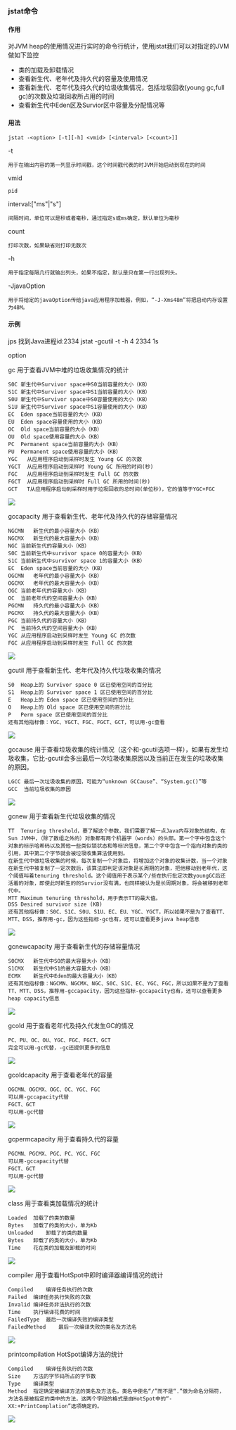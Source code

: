 ### jstat命令

#### 作用

对JVM heap的使用情况进行实时的命令行统计，使用jstat我们可以对指定的JVM做如下监控

- 类的加载及卸载情况
- 查看新生代、老年代及持久代的容量及使用情况
- 查看新生代、老年代及持久代的垃圾收集情况，包括垃圾回收(young gc,full gc)的次数及垃圾回收所占用的时间
- 查看新生代中Eden区及Survior区中容量及分配情况等


#### 用法

```shell
jstat -<option> [-t][-h] <vmid> [<interval> [<count>]]
```

-t

    用于在输出内容的第一列显示时间戳，这个时间戳代表的时JVM开始启动到现在的时间
vmid

    pid
interval:<n>["ms"|"s"]

```count         打印次数，如果缺省则打印无数次
间隔时间，单位可以是秒或者毫秒，通过指定s或ms确定，默认单位为毫秒
```

count

    打印次数，如果缺省则打印无数次

-h <lines>

    用于指定每隔几行就输出列头，如果不指定，默认是只在第一行出现列头。
-JjavaOption

    用于将给定的javaOption传给java应用程序加载器，例如，“-J-Xms48m”将把启动内存设置为48M。
#### 示例

jps
找到Java进程id:2334
jstat -gcutil -t -h 4 2334 1s

option

gc  用于查看JVM中堆的垃圾收集情况的统计

    S0C 新生代中Survivor space中S0当前容量的大小（KB）
    S1C 新生代中Survivor space中S1当前容量的大小（KB）
    S0U 新生代中Survivor space中S0容量使用的大小（KB）
    S1U 新生代中Survivor space中S1容量使用的大小（KB）
    EC  Eden space当前容量的大小（KB）
    EU  Eden space容量使用的大小（KB）
    OC  Old space当前容量的大小（KB）
    OU  Old space使用容量的大小（KB）
    PC  Permanent space当前容量的大小（KB）
    PU  Permanent space使用容量的大小（KB）
    YGC   从应用程序启动到采样时发生 Young GC 的次数
    YGCT  从应用程序启动到采样时 Young GC 所用的时间(秒)
    FGC   从应用程序启动到采样时发生 Full GC 的次数
    FGCT  从应用程序启动到采样时 Full GC 所用的时间(秒)
    GCT   T从应用程序启动到采样时用于垃圾回收的总时间(单位秒)，它的值等于YGC+FGC

![](https://raw.githubusercontent.com/tinyivc/tinyivc.github.io/master/img/jstat-gc.jpg)

gccapacity  用于查看新生代、老年代及持久代的存储容量情况

    NGCMN   新生代的最小容量大小（KB）
    NGCMX   新生代的最大容量大小（KB）
    NGC 当前新生代的容量大小（KB）
    S0C 当前新生代中survivor space 0的容量大小（KB）
    S1C 当前新生代中survivor space 1的容量大小（KB）
    EC  Eden space当前容量的大小（KB）
    OGCMN   老年代的最小容量大小（KB）
    OGCMX   老年代的最大容量大小（KB）
    OGC 当前老年代的容量大小（KB）
    OC  当前老年代的空间容量大小（KB）
    PGCMN   持久代的最小容量大小（KB）
    PGCMX   持久代的最大容量大小（KB）
    PGC 当前持久代的容量大小（KB）
    PC  当前持久代的空间容量大小（KB）
    YGC 从应用程序启动到采样时发生 Young GC 的次数
    FGC 从应用程序启动到采样时发生 Full GC 的次数

![](https://raw.githubusercontent.com/tinyivc/tinyivc.github.io/master/img/jstat-gccapacity.jpg)

gcutil  用于查看新生代、老年代及持久代垃圾收集的情况

    S0  Heap上的 Survivor space 0 区已使用空间的百分比
    S1  Heap上的 Survivor space 1 区已使用空间的百分比
    E   Heap上的 Eden space 区已使用空间的百分比
    O   Heap上的 Old space 区已使用空间的百分比
    P   Perm space 区已使用空间的百分比
    还有其他指标像：YGC、YGCT、FGC、FGCT、GCT，可以用-gc查看

![](https://raw.githubusercontent.com/tinyivc/tinyivc.github.io/master/img/jstat-gcutil.jpg)

gccause 用于查看垃圾收集的统计情况（这个和-gcutil选项一样），如果有发生垃圾收集，它比-gcutil会多出最后一次垃圾收集原因以及当前正在发生的垃圾收集的原因。

    LGCC 最后一次垃圾收集的原因，可能为“unknown GCCause”、“System.gc()”等
    GCC  当前垃圾收集的原因
![](https://raw.githubusercontent.com/tinyivc/tinyivc.github.io/master/img/jstat-gccause.jpg)

gcnew   用于查看新生代垃圾收集的情况

    TT  Tenuring threshold，要了解这个参数，我们需要了解一点Java内存对象的结构，在Sun JVM中，（除了数组之外的）对象都有两个机器字（words）的头部。第一个字中包含这个对象的标示哈希码以及其他一些类似锁状态和等标识信息，第二个字中包含一个指向对象的类的引用，其中第二个字节就会被垃圾收集算法使用到。
    在新生代中做垃圾收集的时候，每次复制一个对象后，将增加这个对象的收集计数，当一个对象在新生代中被复制了一定次数后，该算法即判定该对象是长周期的对象，把他移动到老年代，这个阈值叫着tenuring threshold。这个阈值用于表示某个/些在执行批定次数youngGC后还活着的对象，即使此时新生的的Survior没有满，也同样被认为是长周期对象，将会被移到老年代中。
    MTT Maximum tenuring threshold，用于表示TT的最大值。
    DSS Desired survivor size (KB)
    还有其他指标像：S0C、S1C、S0U、S1U、EC、EU、YGC、YGCT，所以如果不是为了查看TT、MTT、DSS，推荐用-gc，因为这些指标-gc也有，还可以查看更多java heap信息

![](https://raw.githubusercontent.com/tinyivc/tinyivc.github.io/master/img/jstat-gcnew.jpg)

gcnewcapacity   用于查看新生代的存储容量情况

    S0CMX   新生代中SO的最大容量大小（KB）
    S1CMX   新生代中S1的最大容量大小（KB）
    ECMX    新生代中Eden的最大容量大小（KB）
    还有其他指标像：NGCMN、NGCMX、NGC、S0C、S1C、EC、YGC、FGC，所以如果不是为了查看TT、MTT、DSS，推荐用-gccapacity，因为这些指标-gccapacity也有，还可以查看更多heap capacity信息

![](https://raw.githubusercontent.com/tinyivc/tinyivc.github.io/master/img/jstat-gcnewcapacity.jpg)

gcold   用于查看老年代及持久代发生GC的情况

    PC、PU、OC、OU、YGC、FGC、FGCT、GCT
    完全可以用-gc代替，-gc还提供更多的信息

![](https://raw.githubusercontent.com/tinyivc/tinyivc.github.io/master/img/jstat-gcold.jpg)

gcoldcapacity   用于查看老年代的容量

    OGCMN、OGCMX、OGC、OC、YGC、FGC
    可以用-gccapacity代替
    FGCT、GCT
    可以用-gc代替

![](https://raw.githubusercontent.com/tinyivc/tinyivc.github.io/master/img/jstat-gcoldcapacity.jpg)

gcpermcapacity  用于查看持久代的容量

    PGCMN、PGCMX、PGC、PC、YGC、FGC
    可以用-gccapacity代替
    FGCT、GCT
    可以用-gc代替

![](https://raw.githubusercontent.com/tinyivc/tinyivc.github.io/master/img/jstat-gcpermcapacity.jpg)

class   用于查看类加载情况的统计

    Loaded  加载了的类的数量
    Bytes   加载了的类的大小，单为Kb
    Unloaded    卸载了的类的数量
    Bytes   卸载了的类的大小，单为Kb
    Time    花在类的加载及卸载的时间

![](https://raw.githubusercontent.com/tinyivc/tinyivc.github.io/master/img/jstat-class.jpg)

compiler    用于查看HotSpot中即时编译器编译情况的统计

    Compiled    编译任务执行的次数
    Failed  编译任务执行失败的次数
    Invalid 编译任务非法执行的次数
    Time    执行编译花费的时间
    FailedType  最后一次编译失败的编译类型
    FailedMethod    最后一次编译失败的类名及方法名

![](https://raw.githubusercontent.com/tinyivc/tinyivc.github.io/master/img/jstat-compiler.jpg)

printcompilation    HotSpot编译方法的统计

    Compiled    编译任务执行的次数
    Size    方法的字节码所占的字节数
    Type    编译类型
    Method  指定确定被编译方法的类名及方法名，类名中使名“/”而不是“.”做为命名分隔符，方法名是被指定的类中的方法，这两个字段的格式是由HotSpot中的“-XX:+PrintComplation”选项确定的。

![](https://raw.githubusercontent.com/tinyivc/tinyivc.github.io/master/img/jstat-printcompilation.jpg)



